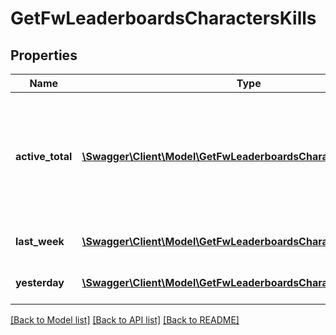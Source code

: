 # GetFwLeaderboardsCharactersKills

## Properties
Name | Type | Description | Notes
------------ | ------------- | ------------- | -------------
**active_total** | [**\Swagger\Client\Model\GetFwLeaderboardsCharactersActiveTotal[]**](GetFwLeaderboardsCharactersActiveTotal.md) | Top 100 ranking of pilots active in faction warfare by total kills. A pilot is considered \&quot;active\&quot; if they have participated in faction warfare in the past 14 days. | 
**last_week** | [**\Swagger\Client\Model\GetFwLeaderboardsCharactersLastWeek[]**](GetFwLeaderboardsCharactersLastWeek.md) | Top 100 ranking of pilots by kills in the past week | 
**yesterday** | [**\Swagger\Client\Model\GetFwLeaderboardsCharactersYesterday[]**](GetFwLeaderboardsCharactersYesterday.md) | Top 100 ranking of pilots by kills in the past day | 

[[Back to Model list]](../README.md#documentation-for-models) [[Back to API list]](../README.md#documentation-for-api-endpoints) [[Back to README]](../README.md)



